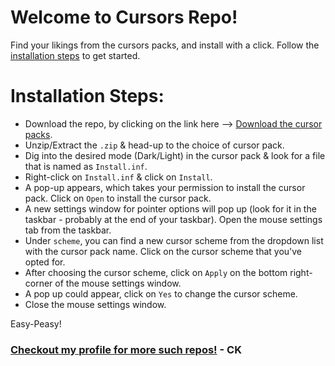 # Welcome to Cursors Repo!
Find your likings from the cursors packs, and install with a click.
Follow the [installation steps](#installation-steps) to get started.

# Installation Steps:
- Download the repo, by clicking on the link here --> [Download the cursor packs](https://github.com/ChaitanyaKumarS2403/cursors/archive/refs/heads/main.zip).
- Unzip/Extract the `.zip` & head-up to the choice of cursor pack.
- Dig into the desired mode (Dark/Light) in the cursor pack & look for a file that is named as `Install.inf`.
- Right-click on `Install.inf` & click on `Install`.
- A pop-up appears, which takes your permission to install the cursor pack. Click on `Open` to install the cursor pack.
- A new settings window for pointer options will pop up (look for it in the taskbar - probably at the end of your taskbar). Open the mouse settings tab from the taskbar.
- Under `scheme`, you can find a new cursor scheme from the dropdown list with the cursor pack name. Click on the cursor scheme that you've opted for.
- After choosing the cursor scheme, click on `Apply` on the bottom right-corner of the mouse settings window.
- A pop up could appear, click on `Yes` to change the cursor scheme.
- Close the mouse settings window.

Easy-Peasy! 

### [Checkout my profile for more such repos!](https://github.com/ChaitanyaKumarS2403?tab=repositories) - CK
